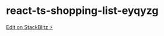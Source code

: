# react-ts-shopping-list-eyqyzg

[Edit on StackBlitz ⚡️](https://stackblitz.com/edit/react-ts-eyqyzg)